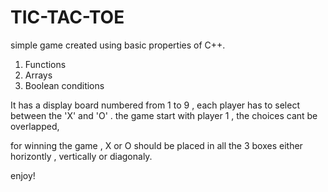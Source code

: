 # TIC-TAC-TOE
simple game created using basic properties of C++.
1. Functions
2. Arrays
3. Boolean conditions

It has a display board numbered from 1 to 9 , each player has to select between the 'X' and 'O' .
the game start with player 1 , 
the choices cant be overlapped,

for winning the game ,
X or O should be placed in all the 3 boxes either horizontly , vertically or diagonaly.

enjoy!
